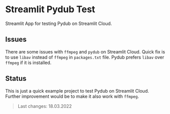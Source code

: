 # Streamlit Pydub Test

Streamlit App for testing Pydub on Streamlit Cloud.

## Issues

There are some issues with `ffmpeg` and `pydub` on Streamlit Cloud.
Quick fix is to use `libav` instead of `ffmpeg` in `packages.txt` file.
Pydub prefers `libav` over `ffmpeg` if it is installed.

## Status

This is just a quick example project to test Pydub on Streamlit Cloud.
Further improvement would be to make it also work with `ffmpeg`.

> Last changes: 18.03.2022
